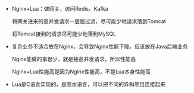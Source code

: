 - Nginx+Lua：做网关，访问Redis、Kafka

  将网关进来的高并发请求一层层过滤，尽可能少地请求落到Tomcat

  将Tomcat接到的请求尽可能少地落到MySQL

- 复杂业务不适合放在Nginx，会导致Nginx性能下降，应该放在Java后端业务

  Nginx能做的事很少，就是接高并发请求，所以性能高

  Nginx+Lua性能高是因为Nginx性能高，不是Lua本身性能高

- Lua是C语言实现的，是胶水语言，可以把不同的异构项目连接起来